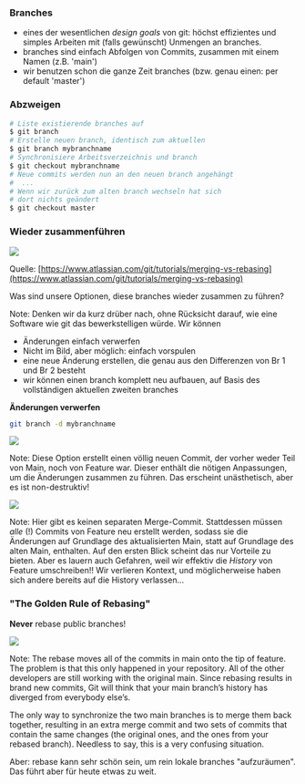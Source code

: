 ### Branches

* eines der wesentlichen *design goals* von git: höchst effizientes und simples Arbeiten mit (falls gewünscht) Unmengen an branches.
* branches sind einfach Abfolgen von Commits, zusammen mit einem Namen (z.B. 'main')
* wir benutzen schon die ganze Zeit branches (bzw. genau einen: per default 'master')


### Abzweigen

```bash
# Liste existierende branches auf
$ git branch
# Erstelle neuen branch, identisch zum aktuellen
$ git branch mybranchname
# Synchronisiere Arbeitsverzeichnis und branch
$ git checkout mybranchname
# Neue commits werden nun an den neuen branch angehängt
#  ...
# Wenn wir zurück zum alten branch wechseln hat sich
# dort nichts geändert
$ git checkout master
```


### Wieder zusammenführen


![](img/01-forked-history.svg)

Quelle: [https://www.atlassian.com/git/tutorials/merging-vs-rebasing](https://www.atlassian.com/git/tutorials/merging-vs-rebasing)


Was sind unsere Optionen, diese branches wieder zusammen zu führen?

Note: Denken wir da kurz drüber nach, ohne Rücksicht darauf, wie eine Software wie git das bewerkstelligen würde. Wir können

* Änderungen einfach verwerfen
* Nicht im Bild, aber möglich: einfach vorspulen
* eine neue Änderung erstellen, die genau aus den Differenzen von Br 1 und Br 2 besteht
* wir können einen branch komplett neu aufbauen, auf Basis des vollständigen aktuellen zweiten branches


**Änderungen verwerfen**

```bash
git branch -d mybranchname
```


![](img/02-merge-commit.svg)

Note: Diese Option erstellt einen völlig neuen Commit, der vorher weder Teil von Main, noch von Feature war. Dieser enthält die nötigen Anpassungen, um die Änderungen zusammen zu führen. Das erscheint unästhetisch, aber es ist non-destruktiv!


![](img/03-rebasing.svg)

Note: Hier gibt es keinen separaten Merge-Commit. Stattdessen müssen *alle* (!) Commits von Feature neu erstellt werden, sodass sie die Änderungen auf Grundlage des aktualisierten Main, statt auf Grundlage des alten Main, enthalten.
Auf den ersten Blick scheint das nur Vorteile zu bieten. Aber es lauern auch Gefahren, weil wir effektiv die *History* von Feature umschreiben!! Wir verlieren Kontext, und möglicherweise haben sich andere bereits auf die History verlassen... 


### "The Golden Rule of Rebasing"

**Never** rebase public branches!

![](img/05-rebase-catastrophe.svg)

Note: The rebase moves all of the commits in main onto the tip of feature. The problem is that this only happened in your repository. All of the other developers are still working with the original main. Since rebasing results in brand new commits, Git will think that your main branch’s history has diverged from everybody else’s.

The only way to synchronize the two main branches is to merge them back together, resulting in an extra merge commit and two sets of commits that contain the same changes (the original ones, and the ones from your rebased branch). Needless to say, this is a very confusing situation.

Aber: rebase kann sehr schön sein, um rein lokale branches "aufzuräumen". Das führt aber für heute etwas zu weit.